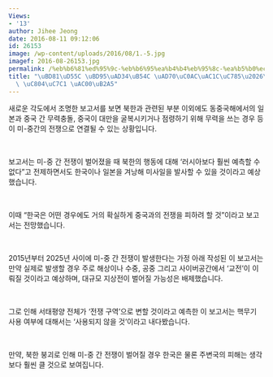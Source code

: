 ```yaml
---
Views:
- '13'
author: Jihee Jeong
date: 2016-08-11 09:12:06
id: 26153
image: /wp-content/uploads/2016/08/1.-5.jpg
imagef: 2016-08-26153.jpg
permalink: /%eb%b6%81%ed%95%9c-%eb%b6%95%ea%b4%b4%eb%95%8c-%ea%b5%b0%ec%82%ac%ea%b0%9c%ec%9e%85%eb%af%b8-%ec%a4%91-%ec%a0%84%ec%9f%81-%ea%b0%80%eb%8a%a5/
title: "\uBD81\uD55C \uBD95\uAD34\uB54C \uAD70\uC0AC\uAC1C\uC785\u2026\uBBF8-\uC911\
  \ \uC804\uC7C1 \uAC00\uB2A5"
---
```


새로운 각도에서 조명한 보고서를 보면 북한과 관련된 부분 이외에도 동중국해에서의 일본과 중국 간 무력충돌, 중국이 대만을 굴복시키거나 점령하기 위해 무력을 쓰는 경우 등이 미-중간의 전쟁으로 연결될 수 있는 상황입니다.

&nbsp;

보고서는 미-중 간 전쟁이 벌어졌을 때 북한의 행동에 대해 ‘러시아보다 훨씬 예측할 수 없다”고 전제하면서도 한국이나 일본을 겨낭해 미사일을 발사할 수 있을 것이라고 예상했습니다.

&nbsp;

이때 “한국은 어떤 경우에도 거의 확실하게 중국과의 전쟁을 피하려 할 것”이라고 보고서는 전망했습니다.

&nbsp;

2015년부터 2025년 사이에 미-중 간 전쟁이 발생한다는 가정 아래 작성된 이 보고서는 만약 실제로 발생할 경우 주로 해상이나 수중, 공중 그리고 사이버공간에서 ‘교전’이 이뤄질 것이라고 예상하며, 대규모 지상전이 벌어질 가능성은 배제했습니다.

&nbsp;

그로 인해 서태평양 전체가 ‘전쟁 구역’으로 변할 것이라고 예측한 이 보고서는 핵무기 사용 여부에 대해서는 ‘사용되지 않을 것’이라고 내다봤습니다.

&nbsp;

만약, 북한 붕괴로 인해 미-중 간 전쟁이 벌어질 경우 한국은 물론 주변국의 피해는 생각보다 훨씬 클 것으로 보여집니다.